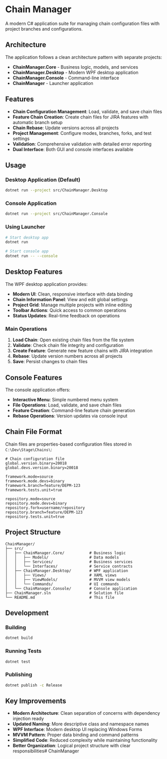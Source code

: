 # Chain Manager

A modern C# application suite for managing chain configuration files with project branches and configurations.

## Architecture

The application follows a clean architecture pattern with separate projects:

- **ChainManager.Core** - Business logic, models, and services
- **ChainManager.Desktop** - Modern WPF desktop application
- **ChainManager.Console** - Command-line interface
- **ChainManager** - Launcher application

## Features

- **Chain Configuration Management**: Load, validate, and save chain files
- **Feature Chain Creation**: Create chain files for JIRA features with automatic branch setup
- **Chain Rebase**: Update versions across all projects
- **Project Management**: Configure modes, branches, forks, and test settings
- **Validation**: Comprehensive validation with detailed error reporting
- **Dual Interface**: Both GUI and console interfaces available

## Usage

### Desktop Application (Default)
```bash
dotnet run --project src/ChainManager.Desktop
```

### Console Application
```bash
dotnet run --project src/ChainManager.Console
```

### Using Launcher
```bash
# Start desktop app
dotnet run

# Start console app
dotnet run -- --console
```

## Desktop Features

The WPF desktop application provides:

- **Modern UI**: Clean, responsive interface with data binding
- **Chain Information Panel**: View and edit global settings
- **Project Grid**: Manage multiple projects with inline editing
- **Toolbar Actions**: Quick access to common operations
- **Status Updates**: Real-time feedback on operations

### Main Operations

1. **Load Chain**: Open existing chain files from the file system
2. **Validate**: Check chain file integrity and configuration
3. **Create Feature**: Generate new feature chains with JIRA integration
4. **Rebase**: Update version numbers across all projects
5. **Save**: Persist changes to chain files

## Console Features

The console application offers:

- **Interactive Menu**: Simple numbered menu system
- **File Operations**: Load, validate, and save chain files
- **Feature Creation**: Command-line feature chain generation
- **Rebase Operations**: Version updates via console input

## Chain File Format

Chain files are properties-based configuration files stored in `C:\Dev\Stage\Chains\`:

```properties
# Chain configuration file
global.version.binary=20018
global.devs.version.binary=20018

framework.mode=source
framework.mode.devs=binary
framework.branch=feature/DEPM-123
framework.tests.unit=true

repository.mode=source
repository.mode.devs=binary
repository.fork=username/repository
repository.branch=feature/DEPM-123
repository.tests.unit=true
```

## Project Structure

```
ChainManager/
├── src/
│   ├── ChainManager.Core/           # Business logic
│   │   ├── Models/                  # Data models
│   │   ├── Services/                # Business services
│   │   └── Interfaces/              # Service contracts
│   ├── ChainManager.Desktop/        # WPF application
│   │   ├── Views/                   # XAML views
│   │   ├── ViewModels/              # MVVM view models
│   │   └── Commands/                # UI commands
│   └── ChainManager.Console/        # Console application
├── ChainManager.sln                 # Solution file
└── README.md                        # This file
```

## Development

### Building
```bash
dotnet build
```

### Running Tests
```bash
dotnet test
```

### Publishing
```bash
dotnet publish -c Release
```

## Key Improvements

- **Modern Architecture**: Clean separation of concerns with dependency injection ready
- **Updated Naming**: More descriptive class and namespace names
- **WPF Interface**: Modern desktop UI replacing Windows Forms
- **MVVM Pattern**: Proper data binding and command patterns
- **Simplified Code**: Reduced complexity while maintaining functionality
- **Better Organization**: Logical project structure with clear responsibilities#   C h a i n M a n a g e r  
 